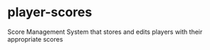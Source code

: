 # player-scores
Score Management System that stores and edits players with their appropriate scores
